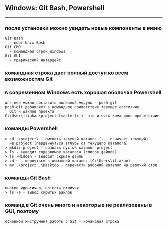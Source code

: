 ## Windows: Git Bash, Powershell
-----------------------------

### после установки можно увидеть новые компоненты в меню
    Git Bash
      - порт Unix Bash
    Git CMD
      - командная строк Windows
    Git GUI
      - графический интерфейс

### командная строка дает полный доступ ко всем возможностям Git
### в современном Windows есть хорошая оболочка Powershell
    для нее можно поставить полезный модуль - posh-git
    posh-git добавляет в командное приветствие текущее состояние
      Git и файлов проекта
    C:\User\iliakan\project [master]> <- это и есть командное приветствие

### команды Powershell
    > cd .\project\ - сменить текущий каталог (. - означает текущий)
      на project (пердвинуться вглубь от текущего каталога)
    > mkdir project - создать пустой каталог project
    > ls - выводит содержимое каталога (список файлов)
    > ls -Hidden - выводит скрыте файлы
    > cd ~ - вернуться в домашний каталог (C:\Users\iliakan)
    > mv .\project .\Desktop - перенести рабочий каталог на рабочий стол

### команды Git Bash
    многое идентично, но есть отличия
    > ls -a - вывод скрытых файлов

### команд в Git очень много и некоторые не реализованы в GUI, поэтому
    основной инструмент работы с Git - командная строка
